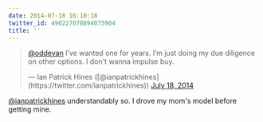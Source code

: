 ```yaml
---
date: 2014-07-18 16:10:18
twitter_id: 490227078894075904
title: ''
---
```


<blockquote class="twitter-tweet"><p lang="en" dir="ltr"><a href="https://twitter.com/oddEvan?ref_src=twsrc%5Etfw">@oddevan</a> I’ve wanted one for years. I’m just doing my due diligence on other options. I don&#39;t wanna impulse buy.</p>&mdash; Ian Patrick Hines ([@ianpatrickhines](https://twitter.com/ianpatrickhines)) <a href="https://twitter.com/ianpatrickhines/status/490226321940049920?ref_src=twsrc%5Etfw">July 18, 2014</a></blockquote>
<script async src="https://platform.twitter.com/widgets.js" charset="utf-8"></script>

[@ianpatrickhines](https://twitter.com/ianpatrickhines) understandably so. I drove my mom's model before getting mine.
